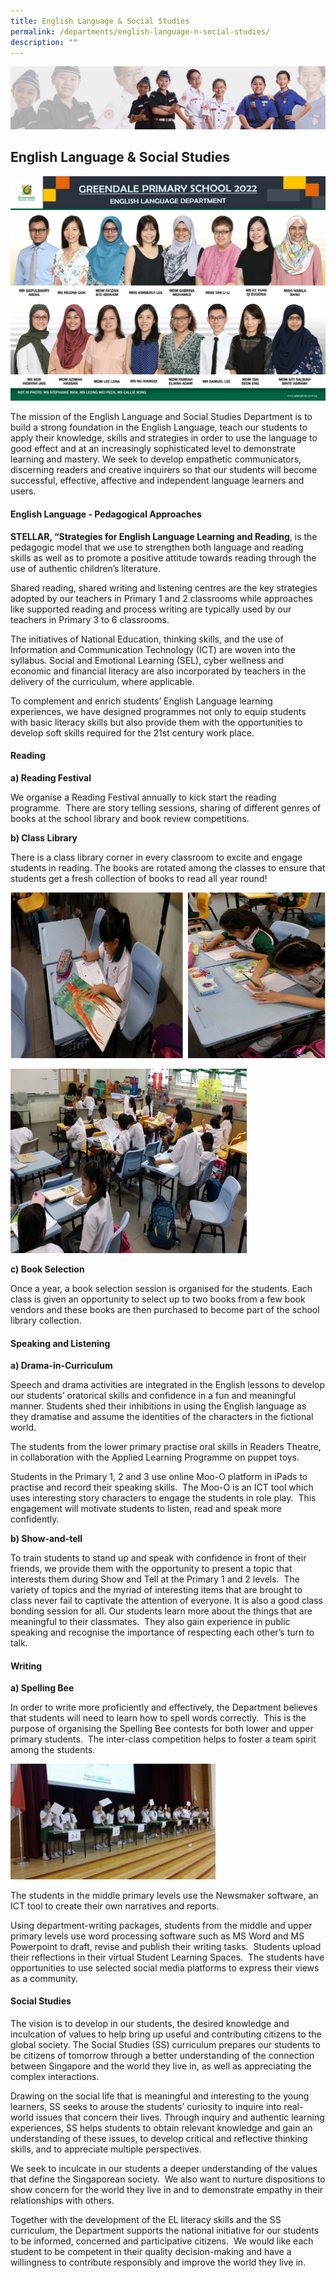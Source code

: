 ```yaml
---
title: English Language & Social Studies
permalink: /departments/english-language-n-social-studies/
description: ""
---
```

![](/images/About%20Us/subbanner2.jpg)

## **English Language & Social Studies**

![](/images/Departments/English%20Dept.jpg)


The mission of the English Language and Social Studies Department is to build a strong foundation in the English Language, teach our students to apply their knowledge, skills and strategies in order to use the language to good effect and at an increasingly sophisticated level to demonstrate learning and mastery. We seek to develop empathetic communicators, discerning readers and creative inquirers so that our students will become successful, effective, affective and independent language learners and users.

  

  

#### **English Language - Pedagogical Approaches**

  

**STELLAR, “Strategies for English Language Learning and Reading**, is the pedagogic model that we use to strengthen both language and reading skills as well as to promote a positive attitude towards reading through the use of authentic children’s literature.

  

Shared reading, shared writing and listening centres are the key strategies adopted by our teachers in Primary 1 and 2 classrooms while approaches like supported reading and process writing are typically used by our teachers in Primary 3 to 6 classrooms.

  

The initiatives of National Education, thinking skills, and the use of Information and Communication Technology (ICT) are woven into the syllabus. Social and Emotional Learning (SEL), cyber wellness and economic and financial literacy are also incorporated by teachers in the delivery of the curriculum, where applicable.

  

To complement and enrich students’ English Language learning experiences, we have designed programmes not only to equip students with basic literacy skills but also provide them with the opportunities to develop soft skills required for the 21st century work place.

  

  

#### **Reading**

  

**a) Reading Festival**

  

We organise a Reading Festival annually to kick start the reading programme.  There are story telling sessions, sharing of different genres of books at the school library and book review competitions.

**b) Class Library**

  

There is a class library corner in every classroom to excite and engage students in reading. The books are rotated among the classes to ensure that students get a fresh collection of books to read all year round!

![](/images/Departments/English%201.jpg)

<img src="/images/Departments/English%202.jpg"  
     style="width:75%">
		 
		 
**c) Book Selection**  

  

Once a year, a book selection session is organised for the students. Each class is given an opportunity to select up to two books from a few book vendors and these books are then purchased to become part of the school library collection.

  

  

#### **Speaking and Listening**

  

**a) Drama-in-Curriculum**

  

Speech and drama activities are integrated in the English lessons to develop our students’ oratorical skills and confidence in a fun and meaningful manner. Students shed their inhibitions in using the English language as they dramatise and assume the identities of the characters in the fictional world.

  

The students from the lower primary practise oral skills in Readers Theatre, in collaboration with the Applied Learning Programme on puppet toys.

  

Students in the Primary 1, 2 and 3 use online Moo-O platform in iPads to practise and record their speaking skills.  The Moo-O is an ICT tool which uses interesting story characters to engage the students in role play.  This engagement will motivate students to listen, read and speak more confidently.

  

**b) Show-and-tell**

  

To train students to stand up and speak with confidence in front of their friends, we provide them with the opportunity to present a topic that interests them during Show and Tell at the Primary 1 and 2 levels.  The variety of topics and the myriad of interesting items that are brought to class never fail to captivate the attention of everyone. It is also a good class bonding session for all. Our students learn more about the things that are meaningful to their classmates.  They also gain experience in public speaking and recognise the importance of respecting each other’s turn to talk.

  

  

#### **Writing**

  

**a) Spelling Bee**

  

In order to write more proficiently and effectively, the Department believes that students will need to learn how to spell words correctly.  This is the purpose of organising the Spelling Bee contests for both lower and upper primary students.  The inter-class competition helps to foster a team spirit among the students.		 

<img src="/images/Departments/English%203.jpg"  
     style="width:65%">
		 
		 
The students in the middle primary levels use the Newsmaker software, an ICT tool to create their own narratives and reports.

  

Using department-writing packages, students from the middle and upper primary levels use word processing software such as MS Word and MS Powerpoint to draft, revise and publish their writing tasks.  Students upload their reflections in their virtual Student Learning Spaces.  The students have opportunities to use selected social media platforms to express their views as a community.

  

  

#### **Social Studies**

  

The vision is to develop in our students, the desired knowledge and inculcation of values to help bring up useful and contributing citizens to the global society. The Social Studies (SS) curriculum prepares our students to be citizens of tomorrow through a better understanding of the connection between Singapore and the world they live in, as well as appreciating the complex interactions.

  

Drawing on the social life that is meaningful and interesting to the young learners, SS seeks to arouse the students’ curiosity to inquire into real-world issues that concern their lives. Through inquiry and authentic learning experiences, SS helps students to obtain relevant knowledge and gain an understanding of these issues, to develop critical and reflective thinking skills, and to appreciate multiple perspectives.

  

We seek to inculcate in our students a deeper understanding of the values that define the Singaporean society.  We also want to nurture dispositions to show concern for the world they live in and to demonstrate empathy in their relationships with others.

  

Together with the development of the EL literacy skills and the SS curriculum, the Department supports the national initiative for our students to be informed, concerned and participative citizens.  We would like each student to be competent in their quality decision-making and have a willingness to contribute responsibly and improve the world they live in.